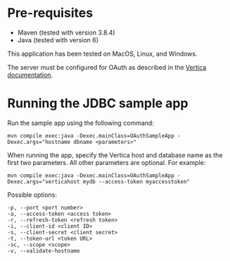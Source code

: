 # Pre-requisites

- Maven (tested with version 3.8.4)
- Java (tested with version 6)

This application has been tested on MacOS, Linux, and Windows.

The server must be configured for OAuth as described in the [Vertica documentation](https://docs.vertica.com/23.3.x/en/security-and-authentication/client-authentication/oauth-2-0-authentication/configuring-oauth-authentication/).

# Running the JDBC sample app

Run the sample app using the following command:
```
mvn compile exec:java -Dexec.mainClass=OAuthSampleApp -Dexec.args="hostname dbname <parameters>"
```

When running the app, specify the Vertica host and database name as the first two parameters. All other parameters are optional. For example:
```
mvn compile exec:java -Dexec.mainClass=OAuthSampleApp -Dexec.args="verticahost mydb --access-token myaccesstoken"
```

Possible options:
```
-p, --port <port number>
-a, --access-token <access token>
-r, --refresh-token <refresh token>
-i, --client-id <client ID>
-s, --client-secret <client secret>
-t, --token-url <token URL>
-sc, --scope <scope>
-v, --validate-hostname
```
